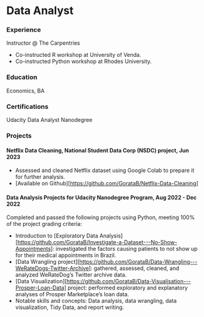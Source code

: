 # Data Analyst

### Experience
Instructor @ The Carpentries
- Co-instructed R workshop at University of Venda.
- Co-instructed Python workshop at Rhodes University.
  
### Education
Economics, BA

### Certifications
Udacity Data Analyst Nanodegree

### Projects
#### Netflix Data Cleaning, National Student Data Corp (NSDC) project, Jun 2023
- Assessed and cleaned Netflix dataset using Google Colab to prepare it for further analysis.
- [Available on Github][https://github.com/GorataB/Netflix-Data-Cleaning]
  
#### Data Analysis Projects for Udacity Nanodegree Program, Aug 2022 - Dec 2022
Completed and passed the following projects using Python, meeting 100% of the project grading criteria:
- Introduction to [Exploratory Data Analysis][https://github.com/GorataB/Investigate-a-Dataset---No-Show-Appointments]: investigated the factors causing patients to not show up for their medical appointments in Brazil.
- [Data Wrangling project][https://github.com/GorataB/Data-Wrangling---WeRateDogs-Twitter-Archive]: gathered, assessed, cleaned, and analyzed WeRateDog’s Twitter archive data.
- [Data Visualization][https://github.com/GorataB/Data-Visualisation---Prosper-Loan-Data] project: performed exploratory and explanatory analyses of Prosper Marketplace’s loan data.
- Notable skills and concepts: Data analysis, data wrangling, data visualization, Tidy Data, and report writing.
